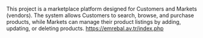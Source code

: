This project is a marketplace platform designed for Customers and Markets (vendors). The system allows Customers to search, browse, and purchase products, while Markets can manage their product listings by adding, updating, or deleting products. 
https://emrebal.av.tr/index.php
